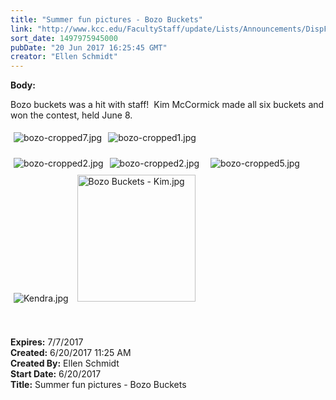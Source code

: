 ```yaml
---
title: "Summer fun pictures - Bozo Buckets"
link: "http://www.kcc.edu/FacultyStaff/update/Lists/Announcements/DispForm.aspx?ID=2461"
sort_date: 1497975945000
pubDate: "20 Jun 2017 16:25:45 GMT"
creator: "Ellen Schmidt"
---
```


<div><b>Body:</b> <div class="ExternalClass360B3FAADB8F47F6B076FDB808D5F880"><p>​Bozo buckets was a hit with staff!  Kim McCormick made all six buckets and won the contest, held June 8.</p>
<p><img alt="bozo-cropped7.jpg" src="/FacultyStaff/update/Documents/bozo-cropped7.jpg" style="margin:5px" /><img alt="bozo-cropped1.jpg" src="/FacultyStaff/update/Documents/bozo-cropped1.jpg" style="margin:5px" />   </p>
<p><img alt="bozo-cropped2.jpg" src="/FacultyStaff/update/Documents/bozo-cropped4.jpg" style="vertical-align:auto;float:left;margin:5px" /></p></div>
<p><img alt="bozo-cropped2.jpg" src="/FacultyStaff/update/Documents/bozo-cropped2.jpg" style="margin:5px" />  <img alt="bozo-cropped5.jpg" src="/FacultyStaff/update/Documents/bozo-cropped5.jpg" style="margin:5px" /> <img alt="Kendra.jpg" src="/FacultyStaff/update/Documents/Kendra.jpg" style="margin:5px" /> <img width="277" height="299" alt="Bozo Buckets - Kim.jpg" src="/FacultyStaff/update/Documents/Bozo%20Buckets%20-%20Kim.jpg" style="height:203px;width:189px;margin:5px" /><br /><br />    </p></div>
<div><b>Expires:</b> 7/7/2017</div>
<div><b>Created:</b> 6/20/2017 11:25 AM</div>
<div><b>Created By:</b> Ellen Schmidt</div>
<div><b>Start Date:</b> 6/20/2017</div>
<div><b>Title:</b> Summer fun pictures - Bozo Buckets</div>
